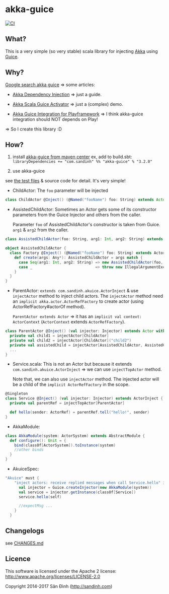 akka-guice
==========
[![CI](https://github.com/ohze/akka-guice/actions/workflows/sbt-devops.yml/badge.svg)](https://github.com/ohze/akka-guice/actions/workflows/sbt-devops.yml)

## What?

This is a very simple (so very stable) scala library for injecting [Akka](http://akka.io/) using [Guice](https://github.com/google/guice/).

## Why?
[Google search akka guice](https://www.google.com.vn/search?q=akka+guice) => some articles:

+ [Akka Dependency Injection](http://letitcrash.com/post/55958814293/akka-dependency-injection) => just a guide.

+ [Akka Scala Guice Activator](http://typesafe.com/activator/template/activator-akka-scala-guice) => just a (complex) demo.

+ [Akka Guice Integration for Playframework](https://github.com/chanan/AkkaGuice) => I think akka-guice integration should
  NOT depends on Play!

=> So I create this library :D

## How?

1. install [akka-guice from maven center](http://search.maven.org/#search|ga|1|g%3A%22com.sandinh%22%20akka-guice)
 ex, add to build.sbt:
  `libraryDependencies += "com.sandinh" %% "akka-guice" % "3.2.0"`

2. use akka-guice

see [the test files](src/test/scala/com/sandinh/akuice) & source code for detail. It's very simple!

+ ChildActor: The `foo` parameter will be injected

```scala
class ChildActor @Inject() (@Named("fooName") foo: String) extends Actor ...
```

+ AssistedChildActor:
  Sometimes an Actor gets some of its constructor parameters from the Guice Injector and others from the caller.
  
  Parameter `foo` of AssistedChildActor's constructor is taken from Guice. `arg1` & `arg2` from the caller.

```scala
class AssistedChildActor(foo: String, arg1: Int, arg2: String) extends Actor ...

object AssistedChildActor {
  class Factory @Inject() (@Named("fooName") foo: String) extends ActorFactory[AssistedChildActor] {
    def create(args: Any*): AssistedChildActor = args match {
      case Seq(arg1: Int, arg2: String) => new AssistedChildActor(foo, arg1, arg2)
      case _                            => throw new IllegalArgumentException
    }
  }
}
```

+ ParentActor: `extends com.sandinh.akuice.ActorInject` & use `injectActor` method to inject child actors.
  The `injectActor` method need an `implicit akka.actor.ActorRefFactory` to create actor (using ActorRefFactory#actorOf method).
  
  `ParentActor extends Actor` => it has an `implicit val context: ActorContext` (`ActorContext` extends `ActorRefFactory`).

```scala
class ParentActor @Inject() (val injector: Injector) extends Actor with ActorInject {
  private val child1 = injectActor[ChildActor]
  private val child2 = injectActor[ChildActor]("child2")
  private val assistedChild = injectActor[AssistedChildActor, AssistedChildActor.Factory](1, "arg2 value")
  ...
}
```

+ Service.scala: This is not an Actor but because it extends `com.sandinh.akuice.ActorInject` =>
 we can use `injectTopActor` method.

  Note that, we can also use `injectActor` method. The injected actor will be a child of
   the `implicit ActorRefFactory` in the scope.

```scala
@Singleton
class Service @Inject() (val injector: Injector) extends ActorInject {
  private val parentRef = injectTopActor[ParentActor]

  def hello(sender: ActorRef) = parentRef.tell("hello!", sender)
}
```

+ AkkaModule:

```scala
class AkkaModule(system: ActorSystem) extends AbstractModule {
  def configure(): Unit = {
    bind(classOf[ActorSystem]).toInstance(system)
    //other binds
  }
}
```

+ AkuiceSpec:

```scala
"Akuice" must {
    "inject actors: receive replied messages when call Service.hello" in {
      val injector = Guice.createInjector(new AkkaModule(system))
      val service = injector.getInstance(classOf[Service])
      service.hello(self)

      //expectMsg ...
    }
  }
```

## Changelogs
see [CHANGES.md](CHANGES.md)

## Licence
This software is licensed under the Apache 2 license:
http://www.apache.org/licenses/LICENSE-2.0

Copyright 2014-2017 Sân Đình (http://sandinh.com)
